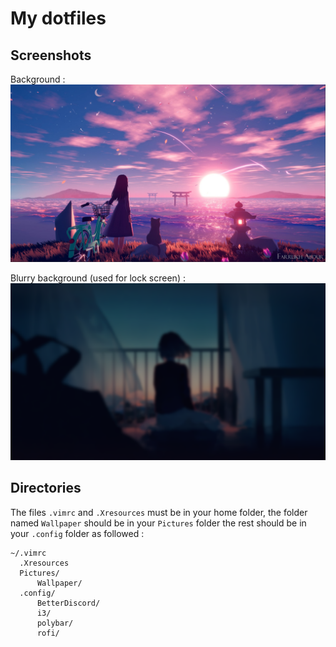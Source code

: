 My dotfiles
===

Screenshots
---
Background :
![Alt text](Wallpaper/bg.jpg?raw=true "Background")

Blurry background (used for lock screen) :
![Alt text](Wallpaper/bg_blurred_sized.png?raw=true "Blurry background")

Directories
---
The files `.vimrc` and `.Xresources` must be in your home folder, the folder named `Wallpaper` should be in your `Pictures` folder the rest should be in your `.config` folder as followed :
```
~/.vimrc
  .Xresources
  Pictures/
      Wallpaper/
  .config/
      BetterDiscord/
      i3/
      polybar/
      rofi/
```
